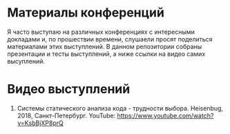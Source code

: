 # Материалы конференций
Я часто выступаю на различных конференциях с интересными докладами и, по прошествии времени, слушаели просят поделиться материалами этих выступлений. В данном репозитории собраны презентации и тесты выступлений, а ниже ссылки на видео самих высуплений.

# Видео выступлений
1. Системы статического анализа кода - трудности выбора. Heisenbug, 2018, Санкт-Петербург.
YouTube: https://www.youtube.com/watch?v=KsbBjXP8prQ
